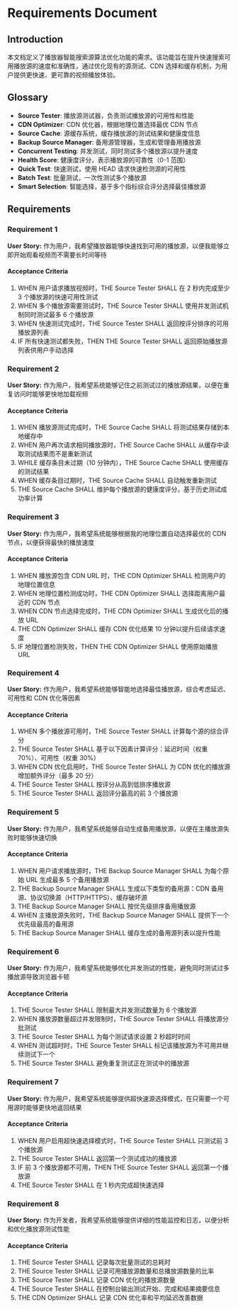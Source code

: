 # Requirements Document

## Introduction

本文档定义了播放器智能搜索源算法优化功能的需求。该功能旨在提升快速搜索可用播放源的速度和准确性，通过优化现有的源测试、CDN 选择和缓存机制，为用户提供更快速、更可靠的视频播放体验。

## Glossary

- **Source Tester**: 播放源测试器，负责测试播放源的可用性和性能
- **CDN Optimizer**: CDN 优化器，根据地理位置选择最优 CDN 节点
- **Source Cache**: 源缓存系统，缓存播放源的测试结果和健康度信息
- **Backup Source Manager**: 备用源管理器，生成和管理备用播放源
- **Concurrent Testing**: 并发测试，同时测试多个播放源以提升速度
- **Health Score**: 健康度评分，表示播放源的可靠性（0-1 范围）
- **Quick Test**: 快速测试，使用 HEAD 请求快速检测源的可用性
- **Batch Test**: 批量测试，一次性测试多个播放源
- **Smart Selection**: 智能选择，基于多个指标综合评分选择最佳播放源

## Requirements

### Requirement 1

**User Story:** 作为用户，我希望播放器能够快速找到可用的播放源，以便我能够立即开始观看视频而不需要长时间等待

#### Acceptance Criteria

1. WHEN 用户请求播放视频时，THE Source Tester SHALL 在 2 秒内完成至少 3 个播放源的快速可用性测试
2. WHEN 多个播放源需要测试时，THE Source Tester SHALL 使用并发测试机制同时测试最多 6 个播放源
3. WHEN 快速测试完成时，THE Source Tester SHALL 返回按评分排序的可用播放源列表
4. IF 所有快速测试都失败，THEN THE Source Tester SHALL 返回原始播放源列表供用户手动选择

### Requirement 2

**User Story:** 作为用户，我希望系统能够记住之前测试过的播放源结果，以便在重复访问时能够更快地加载视频

#### Acceptance Criteria

1. WHEN 播放源测试完成时，THE Source Cache SHALL 将测试结果存储到本地缓存中
2. WHEN 用户再次请求相同播放源时，THE Source Cache SHALL 从缓存中读取测试结果而不是重新测试
3. WHILE 缓存条目未过期（10 分钟内），THE Source Cache SHALL 使用缓存的测试结果
4. WHEN 缓存条目过期时，THE Source Cache SHALL 自动触发重新测试
5. THE Source Cache SHALL 维护每个播放源的健康度评分，基于历史测试成功率计算

### Requirement 3

**User Story:** 作为用户，我希望系统能够根据我的地理位置自动选择最优的 CDN 节点，以便获得最快的播放速度

#### Acceptance Criteria

1. WHEN 播放源包含 CDN URL 时，THE CDN Optimizer SHALL 检测用户的地理位置信息
2. WHEN 地理位置检测成功时，THE CDN Optimizer SHALL 选择距离用户最近的 CDN 节点
3. WHEN CDN 节点选择完成时，THE CDN Optimizer SHALL 生成优化后的播放 URL
4. THE CDN Optimizer SHALL 缓存 CDN 优化结果 10 分钟以提升后续请求速度
5. IF 地理位置检测失败，THEN THE CDN Optimizer SHALL 使用原始播放 URL

### Requirement 4

**User Story:** 作为用户，我希望系统能够智能地选择最佳播放源，综合考虑延迟、可用性和 CDN 优化等因素

#### Acceptance Criteria

1. WHEN 多个播放源可用时，THE Source Tester SHALL 计算每个源的综合评分
2. THE Source Tester SHALL 基于以下因素计算评分：延迟时间（权重 70%）、可用性（权重 30%）
3. WHEN CDN 优化启用时，THE Source Tester SHALL 为 CDN 优化的播放源增加额外评分（最多 20 分）
4. THE Source Tester SHALL 按评分从高到低排序播放源
5. THE Source Tester SHALL 返回评分最高的前 3 个播放源

### Requirement 5

**User Story:** 作为用户，我希望系统能够自动生成备用播放源，以便在主播放源失败时能够快速切换

#### Acceptance Criteria

1. WHEN 用户请求播放源时，THE Backup Source Manager SHALL 为每个原始 URL 生成最多 5 个备用播放源
2. THE Backup Source Manager SHALL 生成以下类型的备用源：CDN 备用源、协议切换源（HTTP/HTTPS）、缓存破坏源
3. THE Backup Source Manager SHALL 按优先级排序备用播放源
4. WHEN 主播放源失败时，THE Backup Source Manager SHALL 提供下一个优先级最高的备用源
5. THE Backup Source Manager SHALL 缓存生成的备用源列表以提升性能

### Requirement 6

**User Story:** 作为用户，我希望系统能够优化并发测试的性能，避免同时测试过多播放源导致浏览器卡顿

#### Acceptance Criteria

1. THE Source Tester SHALL 限制最大并发测试数量为 6 个播放源
2. WHEN 播放源数量超过并发限制时，THE Source Tester SHALL 将播放源分批测试
3. THE Source Tester SHALL 为每个测试请求设置 2 秒超时时间
4. WHEN 测试超时时，THE Source Tester SHALL 标记该播放源为不可用并继续测试下一个
5. THE Source Tester SHALL 避免重复测试正在测试中的播放源

### Requirement 7

**User Story:** 作为用户，我希望系统能够提供超快速源选择模式，在只需要一个可用源时能够更快地返回结果

#### Acceptance Criteria

1. WHEN 用户启用超快速选择模式时，THE Source Tester SHALL 只测试前 3 个播放源
2. THE Source Tester SHALL 返回第一个测试成功的播放源
3. IF 前 3 个播放源都不可用，THEN THE Source Tester SHALL 返回第一个播放源
4. THE Source Tester SHALL 在 1 秒内完成超快速选择

### Requirement 8

**User Story:** 作为开发者，我希望系统能够提供详细的性能监控和日志，以便分析和优化播放源测试性能

#### Acceptance Criteria

1. THE Source Tester SHALL 记录每次批量测试的总耗时
2. THE Source Tester SHALL 记录可用播放源数量和总播放源数量的比率
3. THE Source Tester SHALL 记录 CDN 优化的播放源数量
4. THE Source Tester SHALL 在控制台输出测试开始、完成和结果摘要信息
5. THE CDN Optimizer SHALL 记录 CDN 优化率和平均延迟改善数据
